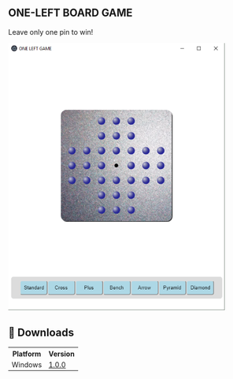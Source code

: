 ONE-LEFT BOARD GAME
---------

Leave only one pin to win!


<img src="/resources/one_left_screenshot.png" width="440">


## 💾 Downloads
<table align="center">
  <tr>
    <th>Platform</th>
    <th>Version</th>
  </tr>
  <tr>
    <td>Windows</td>
    <td><a href="https://github.com/drscaon/electron-react-one-left-game/releases/download/v1.0.0/OneLeft.Setup.1.0.0.exe">1.0.0</a></td>
  </tr>
</table>




